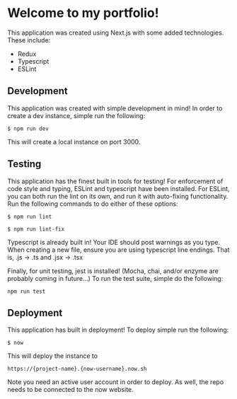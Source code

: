 # Welcome to my portfolio!

This application was created using Next.js with some added technologies.
These include:
- Redux
- Typescript
- ESLint

## Development 

This application was created with simple development in mind! In order to create a dev instance, 
simple run the following:
```shell
$ npm run dev
```
This will create a local instance on port 3000.

## Testing

This application has the finest built in tools for testing! For enforcement of code style 
and typing, ESLint and typescript have been installed. For ESLint, you can both run the lint on its own,
and run it with auto-fixing functionality. Run the following commands to do either of these options:
```shell
$ npm run lint

$ npm run lint-fix
```
Typescript is already built in! Your IDE should post warnings as you type. When creating a new file, ensure 
you are using typescript line endings. That is, .js -> .ts and .jsx -> .tsx

Finally, for unit testing, jest is installed! (Mocha, chai, and/or enzyme are probably coming in future...)
To run the test suite, simple do the following:
```shell
npm run test
```

## Deployment

This application has built in deployment! To deploy simple run the following:
```shell
$ now
```
This will deploy the instance to
```text
https://{project-name}.{now-username}.now.sh
```
Note you need an active user account in order to deploy. As well, the repo needs to be connected to the now website.